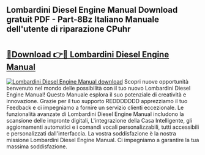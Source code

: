 ## Lombardini Diesel Engine Manual Download gratuit PDF - Part-8Bz Italiano Manuale dell'utente di riparazione CPuhr

# <h2><a href="http://dfgwqq.blite.top/?on=Lombardini+Diesel+Engine+Manual">🔗Download 👉🔴 Lombardini Diesel Engine Manual</a></h2>

[![Lombardini Diesel Engine Manual download](https://i.imgur.com/lujVjoI.png)](http://dfgwqq.blite.top/?on=Lombardini+Diesel+Engine+Manual)
Scopri nuove opportunità benvenuto nel mondo delle possibilità con il tuo nuovo Lombardini Diesel Engine Manual! Questo Manuale esplora il suo potenziale di creatività e innovazione. Grazie per il tuo supporto REDDDDDDD apprezziamo il tuo Feedback e ci impegniamo a fornire un servizio clienti eccezionale. Le funzionalità avanzate di Lombardini Diesel Engine Manual includono la scansione delle impronte digitali, L'integrazione della Casa Intelligente, gli aggiornamenti automatici e i comandi vocali personalizzabili, tutti accessibili e personalizzati dall'interfaccia. La vostra soddisfazione è la nostra missione Lombardini Diesel Engine Manual. Ci impegniamo a garantire la tua massima soddisfazione.
